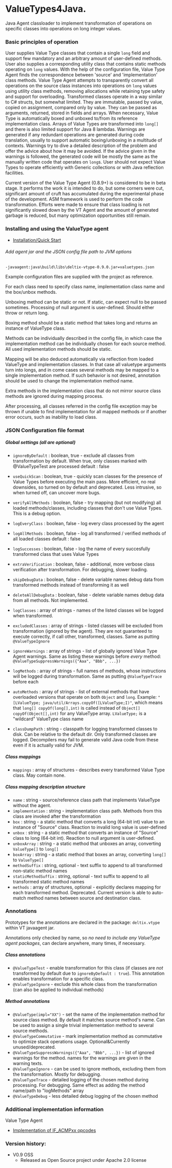 # ValueTypes4Java.
Java Agent classloader to implement transformation of operations on specific classes into operations on long integer values.

### Basic principles of operation
User supplies Value Type classes that contain a single `long` field and support few mandatory and an arbitrary amount of user-defined methods. User also supplies a corresponding utility class that contains static methods operating on `long` values.
With the help of the configuration file, Value Type Agent finds the correspondence between 'source' and 'implementation' class methods.
Value Type Agent attempts to transparently convert all operations on the source class instances into operations on `long` values using utility class methods, removing allocations while retaining type safety and support for overloading.
Transformed classes operate in a way similar to C# structs, but somewhat limited. They are immutable, passed by value, copied on assignment, compared only by value. They can be passed as arguments, returned, stored in fields and arrays. When necessary, Value Type is automatically boxed and unboxed to/from its reference implementation class. Arrays of Value Types are transformed into `long[]` and there is also limited support for Java 8 lambdas.
Warnings are generated if any redundant operations are generated during code translation, usually to support automatic boxing/unboxing in a multitude of contexts. Warnings try to dive a detailed description of the problem and offer the advice about how it may be avoided.
If the advice given in the warnings is followed, the generated code will be mostly the same as the manually written code that operates on `long`s. User should not expect Value Types to operate efficiently with Generic collections or with Java reflection facilities.

Current version of the Value Type Agent (0.8.9+) is considered to be in beta stage. It performs the work it is intended to do, but some corners were cut, significant amount of cruft has accumulated during the experimental phase of the development.
ASM framework is used to perform the code transformation. Efforts were made to ensure that class loading is not significantly slowed down by the VT Agent and the amount of generated garbage is reduced, but many optimization opportunities still remain.

### Installing and using the ValueType agent
* [Installation/Quick Start](docs/INSTALL.md)

###### Add agent jar and the JSON config file path to JVM options

`-javaagent:java\build\libs\deltix-vtype-0.9.0.jar=valuetypes.json`

Example configuration files are supplied with the project as reference.

For each class need to specify class name, implementation class name and the box/unbox methods.

Unboxing method can be static or not. If static, can expect null to be passed sometimes. Processing of null argument is user-defined. Should either throw or return long.

Boxing method should be a static method that takes long and returns an instance of ValueType class.

Methods can be individually described in the config file, in which case the implementation method can be individually chosen for each source method.
All used implementation methods should be static.

Mapping will be also deduced automatically via reflection from loaded ValueType and implementation classes. In that case all valuetype arguments turn into longs, and in come cases several methods may be mapped to a single implementation method. If such behavior is not desired, annotation should be used to change the implementation method name.

Extra methods in the implementation class that do not mirror source class methods are ignored during mapping process.

After processing, all classes referred in the config file exception may be thrown if unable to find implementation for all mapped methods or if another error occurs, such as inability to load class.


### JSON Configuration file format

##### Global settings (all are optional)

* `ignoreByDefault` : boolean, true - exclude all classes from transformation by default. When true, only classes marked with @ValueTypeTest are processed
           default : false

* `useQuickScan` : boolean, true - quickly scan classes for the presence of Value Types before executing the main pass. More efficient, no real downsides, so turned on by default and deprecated. Less intrusive, so when turned off, can uncover more bugs.
* `verifyAllMethods` : boolean, false - try mapping (but not modifying) all loaded methods/classes, including classes that don't use Value Types. This is a debug option.
* `logEveryClass` : boolean, false - log every class processed by the agent
* `logAllMethods` : boolean, false - log all transformed / verified methods of all loaded classes
           default : false
* `logSuccesses` : boolean, false - log the name of every succesfully transformed class that uses Value Types
* `extraVerification` : boolean, false - additional, more verbose class verification after transformation. For debugging, slower loading.
* `skipDebugData` : boolean, false - delete variable names debug data from transformed methods instead of transforming it as well
* `deleteAllDebugData` : boolean, false - delete variable names debug data from all methods. Not implemented.
* `logClasses` : array of strings - names of the listed classes wil be logged when transformed.
* `excludedClasses` : array of strings - listed classes will be excluded from transformation (ignored by the agent). They are not guaranteed to execute correctly, if call other, transformed, classes. Same as putting `@ValueTypeIgnore`
* `ignoreWarnings` : array of strings - list of globally ignored Value Type Agent warnings. Same as listing these warnings before _every_ method: `@ValueTypeSuppressWarnings({"Aaa", "Bbb", ...})`
* `logMethods` : array of strings - full names of methods, whose instructions will be logged during transformation. Same as putting `@ValueTypeTrace` before each
* `autoMethods` : array of strings - list of external methods that have overloaded versions that operate on both `Object` and `long`. Example: `"[LValueType; java/util/Arrays.copyOf([LValueType;I)"`, which means that `long[] copyOf(long[],int)` is called instead of `Object[] copyOf(Object[],int)` for any ValueType array. `LValueType;` is a "wildcard" ValueType class name
* `classDumpPath` : string - classpath for logging transformed classes to disk. Can be relative to the default dir. Only transformed classes are logged. Decompilers may fail to generate valid Java code from these even if it is actually valid for JVM.

##### Class mappings

* `mappings` : array of structures - describes every transformed Value Type class. May contain none.

##### Class mapping description structure
* `name`  : string - source/reference class path that implements ValueType without the agent.
* `implementation`  : string - implementation class path. Methods from this class are invoked after the transformation
* `box`  : string - a static method that converts a long (64-bit int) value to an instance of "Source" class. Reaction to invalid long value is user-defined
* `unbox`  : string - a static method that converts an instance of "Source" class to long (64-bit int).  Reaction to null argument is user-defined.
* `unboxArray`  : string - a static method that unboxes an array, converting `ValueType[]` to `long[]`
* `boxArray`  : string - a static method that boxes an array, converting `long[]` to `ValueType[]`
* `methodSuffix`  : string, optional - text suffix to append to all transformed non-static method names
* `staticMethodSuffix`  : string, optional - text suffix to append to all transformed static method names
* `methods`  : array of structures, optional - explicitly declares mapping for each transformed method. Deprecated. Current version is able to auto-match method names between source and destination class.


### Annotations

Prototypes for the annotations are declared in the package: `deltix.vtype` within VT javaagent jar.

Annotations only checked by name, so *no need to include any ValueType agent packages*, can declare anywhere, many times, if necessary.


##### Class annotations

* `@ValueTypeTest` - enable transformation for this class (if classes are _not_ transformed by default due to `ignoreByDefault : true`). This annotation enables transformation for a specific class.
* `@ValueTypeIgnore` - exclude this whole class from the transformation (can also be applied to individual methods)


##### Method annotations

* `@ValueType(impl="XX")`  - set the name of the implementation method for source class method. By default it matches source method's name. Can be used to assign a single trivial implementation method to several source methods.
* `@ValueTypeCommutative`  - mark implementation method as commutative to optimize stack operations usage. Optional&Currently unused/deprecated.
* `@ValueTypeSuppressWarnings({"Aaa", "Bbb", ...})` - list of ignored warnings for the method. names for the warnings are given in the warning texts.
* `@ValueTypeIgnore`  - can be used to ignore methods, excluding them from the transformation. Mostly for debugging.
* `@ValueTypeTrace`  - detailed logging of the chosen method during processing. For debugging. Same effect as adding the method name/path to "logMethods" array
* `@ValueTypeDebug`  - less detailed debug logging of the chosen method

### Additional implementation information

Value Type Agent
* [Implementation of IF_ACMPxx opcodes](docs/IFACMPXX.md)


### Version history:

* V0.9 OSS
  - Released as Open Source project under Apache 2.0 license
